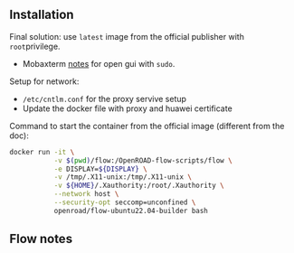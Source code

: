 ## Installation
Final solution: use `latest` image from the official publisher with `root`privilege.

+ Mobaxterm [notes](https://blog.mobatek.net/post/how-to-keep-X11-display-after-su-or-sudo/) for open gui with `sudo`.

Setup for network:
+ `/etc/cntlm.conf` for the proxy servive setup
+ Update the docker file with proxy and huawei certificate

Command to start the container from the official image (different from the doc):
```bash
docker run -it \
           -v $(pwd)/flow:/OpenROAD-flow-scripts/flow \
           -e DISPLAY=${DISPLAY} \
           -v /tmp/.X11-unix:/tmp/.X11-unix \
           -v ${HOME}/.Xauthority:/root/.Xauthority \
           --network host \
           --security-opt seccomp=unconfined \
           openroad/flow-ubuntu22.04-builder bash

```

## Flow notes 
<!--stackedit_data:
eyJoaXN0b3J5IjpbMTQ3NDQ5NjQ1OCw5MzgxOTg2NjgsLTEzND
c0NjU5NTUsMTY5MjkxOTY5Nl19
-->